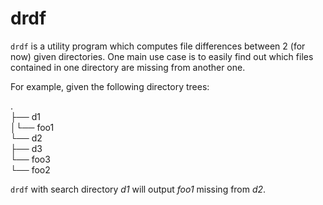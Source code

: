 # drdf

`drdf` is a utility program which computes file differences between 2 (for now) given directories. One main use case is to easily find out which files contained in one directory are missing from another one. 

For example, given the following directory trees: 

.  
├── d1  
│└── foo1  
└── d2  
├── d3  
└── foo3  
└── foo2

`drdf` with search directory *d1* will output *foo1* missing from *d2*. 

# 